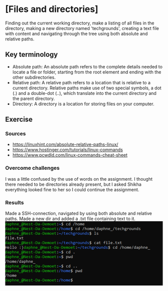 # [Files and directories]
Finding out the current working directory, make a listing of all files in the directory, making a new directory named 'techgrounds', creating a text file with content and navigating through the tree using both absolute and relative paths.

## Key terminology
- Absolute path: An absolute path refers to the complete details needed to locate a file or folder, starting from the root element and ending with the other subdirectories.
- Relative path: A relative path refers to a location that is relative to a current directory. Relative paths make use of two special symbols, a dot (.) and a double-dot (..), which translate into the current directory and the parent directory.
- Directory: A directory is a location for storing files on your computer.

## Exercise
### Sources
- https://linuxhint.com/absolute-relative-paths-linux/
- https://www.hostinger.com/tutorials/linux-commands
- https://www.pcwdld.com/linux-commands-cheat-sheet


### Overcome challenges
I was a little confused by the use of words on the assignment. I thought there needed to be directories already present, but I asked Shikha everything looked fine to her so I could continue the assignment.

### Results
Made a SSH-connection, navigated by using both absolute and relative paths. Made a new dir and added a .txt file containing text to it. 
![](./screenshot_linux.png)

